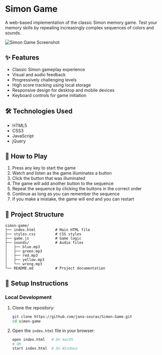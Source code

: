 # Simon Game

A web-based implementation of the classic Simon memory game. Test your memory skills by repeating increasingly complex sequences of colors and sounds.

![Simon Game Screenshot](https://github.com/user-attachments/assets/cb3b4c69-a53e-4efb-abcf-a1067472a9ad)


## ✨ Features

- Classic Simon gameplay experience
- Visual and audio feedback
- Progressively challenging levels
- High score tracking using local storage
- Responsive design for desktop and mobile devices
- Keyboard controls for game initiation

## 🛠️ Technologies Used

- HTML5
- CSS3
- JavaScript
- jQuery

## 🚀 How to Play

1. Press any key to start the game
2. Watch and listen as the game illuminates a button
3. Click the button that was illuminated
4. The game will add another button to the sequence
5. Repeat the sequence by clicking the buttons in the correct order
6. Continue as long as you can remember the sequence
7. If you make a mistake, the game will end and you can restart

## 📁 Project Structure

```
simon-game/
├── index.html         # Main HTML file
├── styles.css         # CSS styles
├── game.js            # Game logic
├── sounds/            # Audio files
│   ├── blue.mp3
│   ├── green.mp3
│   ├── red.mp3
│   ├── yellow.mp3
│   └── wrong.mp3
└── README.md          # Project documentation
```

## 🔧 Setup Instructions

### Local Development

1. Clone the repository:
   ```bash
   git clone https://github.com/jana-sourav/Simon-Game.git
   cd simon-game
   ```

2. Open the `index.html` file in your browser:
   ```bash
   open index.html   # On macOS
   # OR
   start index.html  # On Windows
   ```
